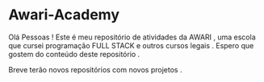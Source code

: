 # Awari-Academy

Olá Pessoas !
Este é meu repositório de atividades da AWARI , uma escola que cursei programação FULL STACK e outros cursos legais .
Espero que gostem do conteúdo deste repositório . 

Breve terão novos repositórios com novos projetos .